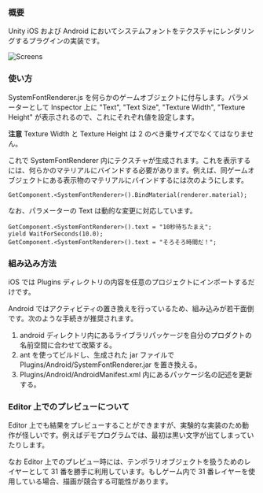 ### 概要

Unity iOS および Android においてシステムフォントをテクスチャにレンダリングするプラグインの実装です。

![Screens](https://github.com/downloads/keijiro/unity-systemfontrenderer/screens.jpg)

### 使い方

SystemFontRenderer.js を何らかのゲームオブジェクトに付与します。パラメーターとして Inspector 上に "Text", "Text Size", "Texture Width", "Texture Height" が表示されるので、これにそれぞれ値を設定します。

**注意** Texture Width と Texture Height は 2 のべき乗サイズでなくてはなりません。

これで SystemFontRenderer 内にテクスチャが生成されます。これを表示するには、何らかのマテリアルにバインドする必要があります。例えば、同ゲームオブジェクトにある表示物のマテリアルにバインドするには次のようにします。

    GetComponent.<SystemFontRenderer>().BindMaterial(renderer.material);

なお、パラメーターの Text は動的な変更に対応しています。

    GetComponent.<SystemFontRenderer>().text = "10秒待ちたまえ";
    yield WaitForSeconds(10.0);
    GetComponent.<SystemFontRenderer>().text = "そろそろ時間だ！";

### 組み込み方法

iOS では Plugins ディレクトリの内容を任意のプロジェクトにインポートするだけです。

Android ではアクティビティの置き換えを行っているため、組み込みが若干面倒です。次のような手続きが推奨されます。

  1. android ディレクトリ内にあるライブラリパッケージを自分のプロダクトの名前空間に合わせて改築する。
  1. ant を使ってビルドし、生成された jar ファイルで Plugins/Android/SystemFontRenderer.jar を置き換える。
  1. Plugins/Android/AndroidManifest.xml 内にあるパッケージ名の記述を更新する。

### Editor 上でのプレビューについて

Editor 上でも結果をプレビューすることができますが、実験的な実装のため動作が怪しいです。例えばデモプログラムでは、最初は黒い文字が出てしまっていたりします。

なお Editor 上でのプレビュー時には、テンポラリオブジェクトを扱うためのレイヤーとして 31 番を勝手に利用しています。もしゲーム内で 31 番レイヤーを使用している場合、描画が競合する可能性があります。
